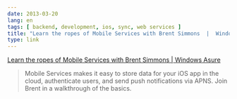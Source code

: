 ```yaml
---
date: 2013-03-20
lang: en
tags: [ backend, development, ios, sync, web services ]
title: "Learn the ropes of Mobile Services with Brent Simmons  |  Windows Asure"
type: link
---
```


[Learn the ropes of Mobile Services with Brent Simmons  |  Windows
Asure](http://www.windowsazure.com/en-us/develop/mobile/ios/)

> Mobile Services makes it easy to store data for your iOS app in the
> cloud, authenticate users, and send push notifications via APNS. Join
> Brent in a walkthrough of the basics.

